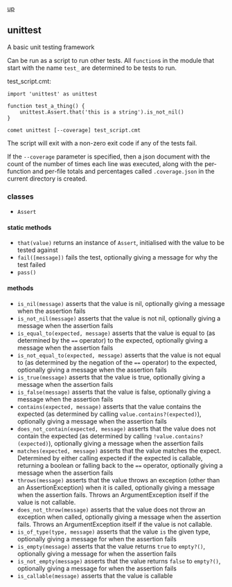 [up](index.md)

## unittest
A basic unit testing framework

Can be run as a script to run other tests.  All `function`s in the module that start with the name `test_` are determined to be tests to run.

test_script.cmt:
```
import 'unittest' as unittest

function test_a_thing() {
    unittest.Assert.that('this is a string').is_not_nil()
}
```

`comet unittest [--coverage] test_script.cmt`

The script will exit with a non-zero exit code if any of the tests fail.

If the `--coverage` parameter is specified, then a json document with the count of the number of times each line was executed, along with the per-function and per-file totals and percentages called `.coverage.json` in the current directory is created.

### classes
- `Assert`

#### static methods
- `that(value)` returns an instance of `Assert`, initialised with the value to be tested against
- `fail([message])` fails the test, optionally giving a message for why the test failed
- `pass()`

#### methods
- `is_nil(message)` asserts that the value is nil, optionally giving a message when the assertion fails
- `is_not_nil(message)` asserts that the value is not nil, optionally giving a message when the assertion fails
- `is_equal_to(expected, message)` asserts that the value is equal to (as determined by the `==` operator) to the expected, optionally giving a message when the assertion fails
- `is_not_equal_to(expected, message)` asserts that the value is not equal to (as determined by the negation of the `==` operator) to the expected, optionally giving a message when the assertion fails
- `is_true(message)` asserts that the value is true, optionally giving a message when the assertion fails
- `is_false(message)` asserts that the value is false, optionally giving a message when the assertion fails
- `contains(expected, message)` asserts that the value contains the expected (as determined by calling `value.contains?(expected)`), optionally giving a message when the assertion fails
- `does_not_contain(expected, message)` asserts that the value does not contain the expected (as determined by calling `!value.contains?(expected)`), optionally giving a message when the assertion fails
- `matches(expected, message)` asserts that the value matches the expect.  Determined by either calling expected if the expected is callable, returning a boolean or falling back to the `==` operator, optionally giving a message when the assertion fails
- `throws(message)` asserts that the value throws an exception (other than an AssertionException) when it is called, optionally giving a message when the assertion fails. Throws an ArgumentException itself if the value is not callable.
- `does_not_throw(message)` asserts that the value does not throw an exception when called, optionally giving a message when the assertion fails. Throws an ArgumentException itself if the value is not callable.
- `is_of_type(type, message)` asserts that the value `is` the given type, optionally giving a message for when the assertion fails
- `is_empty(message)` asserts that the value returns `true` to `empty?()`, optionally giving a message for when the assertion fails
- `is_not_empty(message)` asserts that the value returns `false` to `empty?()`, optionally giving a message for when the assertion fails
- `is_callable(message)` asserts that the value is callable 

